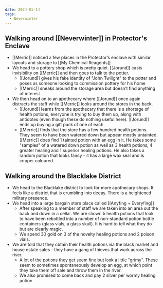 ```yaml
---
date: 2024-05-14
tags:
  - Neverwinter
---
```

## Walking around [[Neverwinter]] in Protector's Enclave
- [[Merric]] noticed a few places in the Protector's enclave with similar layouts and storage to [[My Chemical Reagents]]
- We head to a pottery shop which is pretty quiet. [[Jorund]] casts invisibility on [[Merric]] and then goes to talk to the potter.
	- [[Jorund]] gives his fake identity of "John Twilight" to the potter and poses as someone looking to commission pottery for his home
	- [[Merric]] sneaks around the storage area but doesn't find anything of interest
- We then head on to an apothecary where [[Jorund]] once again distracts the staff while [[Merric]] looks around the stores in the back.
	- [[Jorund]] learns from the apothecary that there is a shortage of health potions, everyone is trying to buy them up, along with antidotes (even though these do nothing useful here). [[Jorund]] ends up buying a gift pack of one of each.
	- [[Merric]] finds that the store has a few hundred health potions. They seem to have been watered down but appear mostly untainted. [[Merric]] does find 1 tainted potion with an egg in it. He takes some "samples" of a watered down potion as well as 3 health potions, 4 greater healing and 1 superior healing potions. He also takes a random potion that looks fancy - it has a large wax seal and is copper coloured.
## Walking around the Blacklake District
- We head to the Blacklake district to look for more apothecary shops. It feels like a district that is crumbling into decay. There is a heightened military presence.
- We head into a large bargain store place called [[Anyfing + Everyfing]]
	- After speaking to a member of staff we are taken into an area out the back and down in a cellar. We are shown 5 health potions that look to have been rebottled into a number of non-standard potion bottle containers (glass vials, a glass skull). It is hard to tell what they do but are clearly magic.
	- We spend 30 gold on 3 of the novelty healing potions and 2 poison vials.
- We are told that they obtain their health potions via the black market  and house estate sales - they have a gang of thieves that work across the river.
	- A lot of the potions they get seem fine but look a little "grimy". These seem to sometimes spontaneously develop an egg, at which point they take them off sale and throw them in the river.
	- We also promised to come back and pay 2 silver per wormy healing potion.